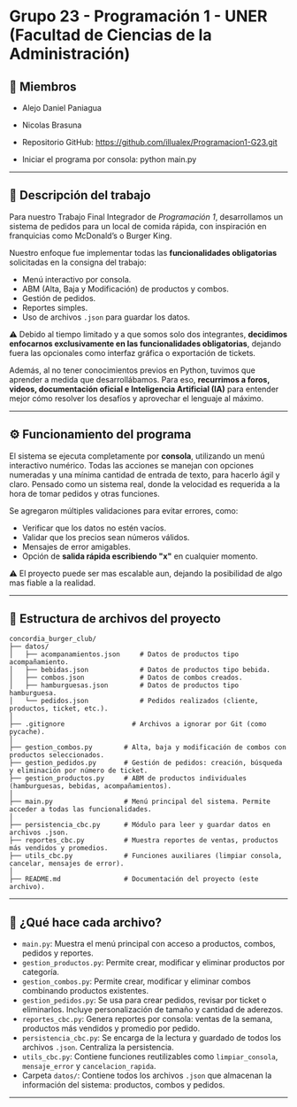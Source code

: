 # Grupo 23 - Programación 1 - UNER (Facultad de Ciencias de la Administración)

## 👥 Miembros

- Alejo Daniel Paniagua
- Nicolas Brasuna

- Repositorio GitHub: https://github.com/illualex/Programacion1-G23.git
- Iniciar el programa por consola: python main.py

---

## 📝 Descripción del trabajo

Para nuestro Trabajo Final Integrador de _Programación 1_, desarrollamos un sistema de pedidos para un local de comida rápida, con inspiración en franquicias como McDonald’s o Burger King.

Nuestro enfoque fue implementar todas las **funcionalidades obligatorias** solicitadas en la consigna del trabajo:

- Menú interactivo por consola.
- ABM (Alta, Baja y Modificación) de productos y combos.
- Gestión de pedidos.
- Reportes simples.
- Uso de archivos `.json` para guardar los datos.

⚠️ Debido al tiempo limitado y a que somos solo dos integrantes, **decidimos enfocarnos exclusivamente en las funcionalidades obligatorias**, dejando fuera las opcionales como interfaz gráfica o exportación de tickets.

Además, al no tener conocimientos previos en Python, tuvimos que aprender a medida que desarrollábamos. Para eso, **recurrimos a foros, videos, documentación oficial e Inteligencia Artificial (IA)** para entender mejor cómo resolver los desafíos y aprovechar el lenguaje al máximo.

---

## ⚙️ Funcionamiento del programa

El sistema se ejecuta completamente por **consola**, utilizando un menú interactivo numérico. Todas las acciones se manejan con opciones numeradas y una mínima cantidad de entrada de texto, para hacerlo ágil y claro. Pensado como un sistema real, donde la velocidad es requerida a la hora de tomar pedidos y otras funciones.

Se agregaron múltiples validaciones para evitar errores, como:

- Verificar que los datos no estén vacíos.
- Validar que los precios sean números válidos.
- Mensajes de error amigables.
- Opción de **salida rápida escribiendo "x"** en cualquier momento.

⚠️ El proyecto puede ser mas escalable aun, dejando la posibilidad de algo mas fiable a la realidad.

---

## 📁 Estructura de archivos del proyecto

```text
concordia_burger_club/
├── datos/
│   ├── acompanamientos.json     # Datos de productos tipo acompañamiento.
│   ├── bebidas.json             # Datos de productos tipo bebida.
│   ├── combos.json              # Datos de combos creados.
│   ├── hamburguesas.json        # Datos de productos tipo hamburguesa.
│   └── pedidos.json             # Pedidos realizados (cliente, productos, ticket, etc.).
│
├── .gitignore                 # Archivos a ignorar por Git (como pycache).
│
├── gestion_combos.py        # Alta, baja y modificación de combos con productos seleccionados.
├── gestion_pedidos.py       # Gestión de pedidos: creación, búsqueda y eliminación por número de ticket.
├── gestion_productos.py     # ABM de productos individuales (hamburguesas, bebidas, acompañamientos).
│
├── main.py                  # Menú principal del sistema. Permite acceder a todas las funcionalidades.
│
├── persistencia_cbc.py      # Módulo para leer y guardar datos en archivos .json.
├── reportes_cbc.py          # Muestra reportes de ventas, productos más vendidos y promedios.
├── utils_cbc.py             # Funciones auxiliares (limpiar consola, cancelar, mensajes de error).
│
├── README.md                # Documentación del proyecto (este archivo).
```

---

## 🔎 ¿Qué hace cada archivo?

- `main.py`: Muestra el menú principal con acceso a productos, combos, pedidos y reportes.
- `gestion_productos.py`: Permite crear, modificar y eliminar productos por categoría.
- `gestion_combos.py`: Permite crear, modificar y eliminar combos combinando productos existentes.
- `gestion_pedidos.py`: Se usa para crear pedidos, revisar por ticket o eliminarlos. Incluye personalización de tamaño y cantidad de aderezos.
- `reportes_cbc.py`: Genera reportes por consola: ventas de la semana, productos más vendidos y promedio por pedido.
- `persistencia_cbc.py`: Se encarga de la lectura y guardado de todos los archivos `.json`. Centraliza la persistencia.
- `utils_cbc.py`: Contiene funciones reutilizables como `limpiar_consola`, `mensaje_error` y `cancelacion_rapida`.
- Carpeta `datos/`: Contiene todos los archivos `.json` que almacenan la información del sistema: productos, combos y pedidos.

---
